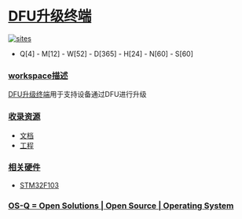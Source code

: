 ﻿# [DFU升级终端](https://github.com/OS-Q/W42)

[![sites](http://182.61.61.133/link/resources/OSQ.png)](http://www.OS-Q.com)

* Q[4] - M[12] - W[52] - D[365] - H[24] - N[60] - S[60]

### [workspace描述](https://github.com/OS-Q/W42/wiki)

[DFU升级终端](https://github.com/OS-Q/W42)用于支持设备通过DFU进行升级

### [收录资源](https://github.com/OS-Q/)

* [文档](docs/)
* [工程](project/)

### [相关硬件](https://github.com/SoCXin)

* [STM32F103](https://github.com/SoCXin/STM32F103)

### [OS-Q = Open Solutions | Open Source | Operating System ](http://www.OS-Q.com/W42)
